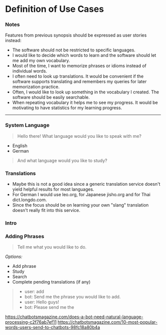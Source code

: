 Definition of Use Cases
=======================

### Notes

Features from previous synopsis should be expressed as user stories instead:

-	The software should not be restricted to specific languages.
-	I would like to decide which words to learn and the software should let me add my own vocabulary.
-	Most of the time, I want to memorize phrases or idioms instead of individual words.
-	I often need to look up translations. It would be convenient if the software supports translating and remembers my queries for later memorization practice.
-	Often, I would like to look up something in the vocabulary I created. The software should be easily searchable.
-	When repeating vocabulary it helps me to see my progress. It would be motivating to have statistics for my learning progress.

---

### System Language

> Hello there! What language would you like to speak with me?

-	English
-	German

> And what language would you like to study?

### Translations

-	Maybe this is not a good idea since a generic translation service doesn't yield helpful results for most languages.
-	For German I would use leo.org, for Japanese jisho.org and for Thai dict.longdo.com.
-	Since the focus should be on learning your own "slang" translation doesn't really fit into this service.

### Intro

### Adding Phrases

> Tell me what you would like to do.

*Options:*

-	Add phrase
-	Study
-	Search
-	Complete pending translations (if any)

> -	user: add
> -	bot: Send me the phrase you would like to add.
> -	user: Hello guys!
> -	bot: Please send me the




https://chatbotsmagazine.com/does-a-bot-need-natural-language-processing-c2f76ab7ef11
https://chatbotsmagazine.com/10-most-popular-words-users-send-to-chatbots-98fc18a80b4a
